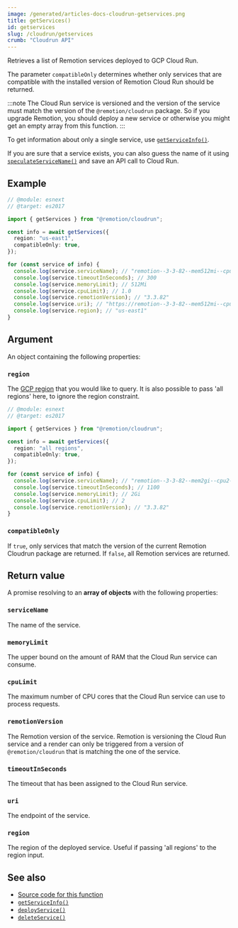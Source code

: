 ```yaml
---
image: /generated/articles-docs-cloudrun-getservices.png
title: getServices()
id: getservices
slug: /cloudrun/getservices
crumb: "Cloudrun API"
---
```


Retrieves a list of Remotion services deployed to GCP Cloud Run.

The parameter `compatibleOnly` determines whether only services that are compatible with the installed version of Remotion Cloud Run should be returned.

:::note
The Cloud Run service is versioned and the version of the service must match the version of the `@remotion/cloudrun` package. So if you upgrade Remotion, you should deploy a new service or otherwise you might get an empty array from this function.
:::

To get information about only a single service, use [`getServiceInfo()`](/docs/cloudrun/getserviceinfo).

If you are sure that a service exists, you can also guess the name of it using [`speculateServiceName()`](/docs/cloudrun/speculateservicename) and save an API call to Cloud Run.

## Example

```ts twoslash
// @module: esnext
// @target: es2017

import { getServices } from "@remotion/cloudrun";

const info = await getServices({
  region: "us-east1",
  compatibleOnly: true,
});

for (const service of info) {
  console.log(service.serviceName); // "remotion--3-3-82--mem512mi--cpu1-0"
  console.log(service.timeoutInSeconds); // 300
  console.log(service.memoryLimit); // 512Mi
  console.log(service.cpuLimit); // 1.0
  console.log(service.remotionVersion); // "3.3.82"
  console.log(service.uri); // "https://remotion--3-3-82--mem512mi--cpu1-0--t-300-1a2b3c4d5e-ue.a.run.app"
  console.log(service.region); // "us-east1"
}
```

## Argument

An object containing the following properties:

### `region`

The [GCP region](/docs/cloudrun/region-selection) that you would like to query. It is also possible to pass 'all regions' here, to ignore the region constraint.

```ts twoslash
// @module: esnext
// @target: es2017

import { getServices } from "@remotion/cloudrun";

const info = await getServices({
  region: "all regions",
  compatibleOnly: true,
});

for (const service of info) {
  console.log(service.serviceName); // "remotion--3-3-82--mem2gi--cpu2--t-1100"
  console.log(service.timeoutInSeconds); // 1100
  console.log(service.memoryLimit); // 2Gi
  console.log(service.cpuLimit); // 2
  console.log(service.remotionVersion); // "3.3.82"
}
```

### `compatibleOnly`

If `true`, only services that match the version of the current Remotion Cloudrun package are returned. If `false`, all Remotion services are returned.

## Return value

A promise resolving to an **array of objects** with the following properties:

### `serviceName`

The name of the service.

### `memoryLimit`

The upper bound on the amount of RAM that the Cloud Run service can consume.

### `cpuLimit`

The maximum number of CPU cores that the Cloud Run service can use to process requests.

### `remotionVersion`

The Remotion version of the service. Remotion is versioning the Cloud Run service and a render can only be triggered from a version of `@remotion/cloudrun` that is matching the one of the service.

### `timeoutInSeconds`

The timeout that has been assigned to the Cloud Run service.

### `uri`

The endpoint of the service.

### `region`

The region of the deployed service. Useful if passing 'all regions' to the region input.

## See also

- [Source code for this function](https://github.com/remotion-dev/remotion/blob/main/packages/cloudrun/src/api/get-services.ts)
- [`getServiceInfo()`](/docs/cloudrun/getserviceinfo)
- [`deployService()`](/docs/cloudrun/deployservice)
- [`deleteService()`](/docs/cloudrun/deleteservice)
